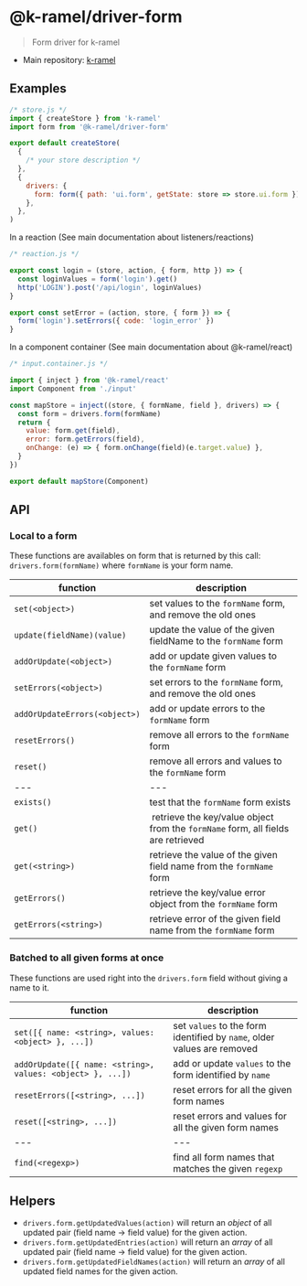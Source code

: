 # @k-ramel/driver-form
> Form driver for k-ramel
 - Main repository: [k-ramel](https://github.com/unirakun/k-ramel)

## Examples
```js
/* store.js */
import { createStore } from 'k-ramel'
import form from '@k-ramel/driver-form'

export default createStore(
  {
    /* your store description */
  },
  {
    drivers: {
      form: form({ path: 'ui.form', getState: store => store.ui.form }) // default is { path: 'form', getState: store => store.form }
    },
  },
)
```

In a reaction (See main documentation about listeners/reactions)
```js
/* reaction.js */

export const login = (store, action, { form, http }) => {
  const loginValues = form('login').get()
  http('LOGIN').post('/api/login', loginValues)
}

export const setError = (action, store, { form }) => {
  form('login').setErrors({ code: 'login_error' })
}
```

In a component container (See main documentation about @k-ramel/react)
```js
/* input.container.js */

import { inject } from '@k-ramel/react'
import Component from './input'

const mapStore = inject((store, { formName, field }, drivers) => {
  const form = drivers.form(formName)
  return {
    value: form.get(field),
    error: form.getErrors(field),
    onChange: (e) => { form.onChange(field)(e.target.value) },
  }
})

export default mapStore(Component)
```

## API
### Local to a form
These functions are availables on form that is returned by this call: `drivers.form(formName)` where `formName` is your form name.

| function | description |
| --- | --- |
| `set(<object>)` | set values to the `formName` form, and remove the old ones |
| `update(fieldName)(value)` | update the value of the given fieldName to the `formName` form |
| `addOrUpdate(<object>)` | add or update given values to the `formName` form |
| `setErrors(<object>)` | set errors to the `formName` form, and remove the old ones |
| `addOrUpdateErrors(<object>)` | add or update errors to the `formName` form |
| `resetErrors()` | remove all errors to the `formName` form |
| `reset()` | remove all errors and values to the `formName` form |
| --- | --- |
| `exists()` | test that the `formName` form exists |
| `get()` | retrieve the key/value object from the `formName` form, all fields are retrieved |
| `get(<string>)` | retrieve the value of the given field name from the `formName` form |
| `getErrors()` | retrieve the key/value error object from the `formName` form |
| `getErrors(<string>)` | retrieve error of the given field name from the `formName` form |

### Batched to all given forms at once

These functions are used right into the `drivers.form` field without giving a name to it.

| function | description |
| --- | --- |
| `set([{ name: <string>, values: <object> }, ...])` | set `values` to the form identified by `name`, older values are removed |
| `addOrUpdate([{ name: <string>, values: <object> }, ...])` | add or update `values` to the form identified by `name` |
| `resetErrors([<string>, ...])` | reset errors for all the given form names |
| `reset([<string>, ...])` | reset errors and values for all the given form names |
| --- | --- |
| `find(<regexp>)` | find all form names that matches the given `regexp` |


## Helpers
  - `drivers.form.getUpdatedValues(action)` will return an _object_ of all updated pair (field name -> field value) for the given action.
  - `drivers.form.getUpdatedEntries(action)` will return an _array_ of all updated pair (field name -> field value) for the given action.
  - `drivers.form.getUpdatedFieldNames(action)` will return an _array_ of all updated field names for the given action.
